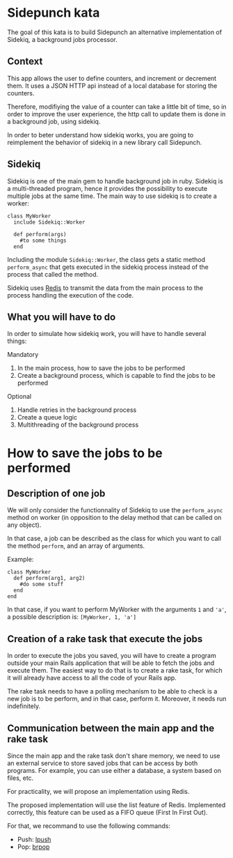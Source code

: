 # Sidepunch kata

The goal of this kata is to build Sidepunch an alternative implementation of Sidekiq, a background jobs processor.

## Context

This app allows the user to define counters, and increment or decrement them. It uses a JSON HTTP api instead of a local database for storing the counters.

Therefore, modifiying the value of a counter can take a little bit of time, so in order to improve the user experience, the http call to update them is done in a background job, using sidekiq.

In order to beter understand how sidekiq works, you are going to reimplement the behavior of sidekiq in a new library call Sidepunch.


## Sidekiq

Sidekiq is one of the main gem to handle background job in ruby. Sidekiq is a multi-threaded program, hence it provides the possibility to execute multiple jobs at the same time.
The main way to use sidekiq is to create a worker:

```
class MyWorker
  include Sidekiq::Worker

  def perform(args)
    #to some things
  end
```

Including the module `Sidekiq::Worker`, the class gets a static method `perform_async` that gets executed in the sidekiq process instead of the process that called the method.

Sidekiq uses [Redis](https://redis.io/) to transmit the data from the main process to the process handling the execution of the code.

## What you will have to do

In order to simulate how sidekiq work, you will have to handle several things:

Mandatory
1. In the main process, how to save the jobs to be performed
2. Create a background process, which is capable to find the jobs to be performed

Optional
1. Handle retries in the background process
2. Create a queue logic
3. Multithreading of the background process


# How to save the jobs to be performed

## Description of one job

We will only consider the functionnality of Sidekiq to use the `perform_async` method on worker (in opposition to the delay method that can be called on any object).

In that case, a job can be described as the class for which you want to call the method `perform`, and an array of arguments.

Example:

```
class MyWorker
  def perform(arg1, arg2)
    #do some stuff
  end
end
```

In that case, if you want to perform MyWorker with the arguments `1` and `'a'`, a possible description is:
`[MyWorker, 1, 'a']`

## Creation of a rake task that execute the jobs

In order to execute the jobs you saved, you will have to create a program outside your main Rails application that will be able to fetch the jobs and execute them.
The easiest way to do that is to create a rake task, for which it will already have access to all the code of your Rails app.

The rake task needs to have a polling mechanism to be able to check is a new job is to be perform, and in that case, perform it. Moreover, it needs run indefinitely.

## Communication between the main app and the rake task

Since the main app and the rake task don't share memory, we need to use an external service to store saved jobs that can be access by both programs. For example, you can use either a database, a system based on files, etc.

For practicality, we will propose an implementation using Redis.

The proposed implementation will use the list feature of Redis. Implemented correctly, this feature can be used as a FIFO queue (First In First Out).

For that, we recommand to use the following commands:
- Push: [lpush](https://redis.io/commands/lpush)
- Pop: [brpop](https://redis.io/commands/brpop)
